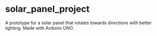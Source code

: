 # solar_panel_project
A prototype for a solar panel that rotates towards directions with better lighting. Made with Arduino UNO.
